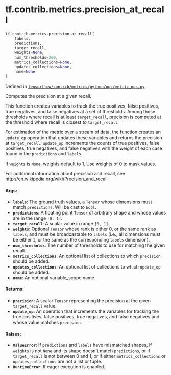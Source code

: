 <div itemscope itemtype="http://developers.google.com/ReferenceObject">
<meta itemprop="name" content="tf.contrib.metrics.precision_at_recall" />
<meta itemprop="path" content="Stable" />
</div>

# tf.contrib.metrics.precision_at_recall

``` python
tf.contrib.metrics.precision_at_recall(
    labels,
    predictions,
    target_recall,
    weights=None,
    num_thresholds=200,
    metrics_collections=None,
    updates_collections=None,
    name=None
)
```



Defined in [`tensorflow/contrib/metrics/python/ops/metric_ops.py`](https://www.tensorflow.org/code/tensorflow/contrib/metrics/python/ops/metric_ops.py).

Computes the precision at a given recall.

This function creates variables to track the true positives, false positives,
true negatives, and false negatives at a set of thresholds. Among those
thresholds where recall is at least `target_recall`, precision is computed
at the threshold where recall is closest to `target_recall`.

For estimation of the metric over a stream of data, the function creates an
`update_op` operation that updates these variables and returns the
precision at `target_recall`. `update_op` increments the counts of true
positives, false positives, true negatives, and false negatives with the
weight of each case found in the `predictions` and `labels`.

If `weights` is `None`, weights default to 1. Use weights of 0 to mask values.

For additional information about precision and recall, see
http://en.wikipedia.org/wiki/Precision_and_recall

#### Args:

* <b>`labels`</b>: The ground truth values, a `Tensor` whose dimensions must match
    `predictions`. Will be cast to `bool`.
* <b>`predictions`</b>: A floating point `Tensor` of arbitrary shape and whose values
    are in the range `[0, 1]`.
* <b>`target_recall`</b>: A scalar value in range `[0, 1]`.
* <b>`weights`</b>: Optional `Tensor` whose rank is either 0, or the same rank as
    `labels`, and must be broadcastable to `labels` (i.e., all dimensions must
    be either `1`, or the same as the corresponding `labels` dimension).
* <b>`num_thresholds`</b>: The number of thresholds to use for matching the given
    recall.
* <b>`metrics_collections`</b>: An optional list of collections to which `precision`
    should be added.
* <b>`updates_collections`</b>: An optional list of collections to which `update_op`
    should be added.
* <b>`name`</b>: An optional variable_scope name.


#### Returns:

* <b>`precision`</b>: A scalar `Tensor` representing the precision at the given
    `target_recall` value.
* <b>`update_op`</b>: An operation that increments the variables for tracking the
    true positives, false positives, true negatives, and false negatives and
    whose value matches `precision`.


#### Raises:

* <b>`ValueError`</b>: If `predictions` and `labels` have mismatched shapes, if
    `weights` is not `None` and its shape doesn't match `predictions`, or if
    `target_recall` is not between 0 and 1, or if either `metrics_collections`
    or `updates_collections` are not a list or tuple.
* <b>`RuntimeError`</b>: If eager execution is enabled.